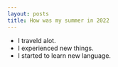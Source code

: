 ```yaml
---
layout: posts
title: How was my summer in 2022
---
```


- I traveld alot.
- I experienced new things.
- I started to learn new language.